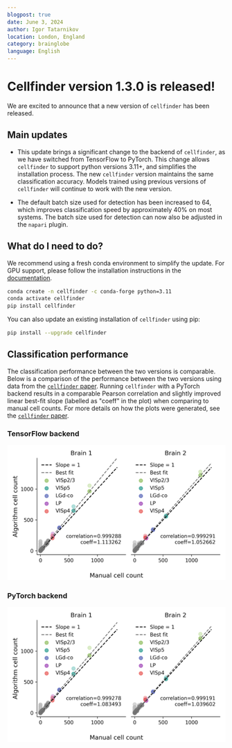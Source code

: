 ```yaml
---
blogpost: true
date: June 3, 2024
author: Igor Tatarnikov
location: London, England
category: brainglobe
language: English
---
```


# Cellfinder version 1.3.0 is released!

We are excited to announce that a new version of `cellfinder` has been released. 

## Main updates
 * This update brings a significant change to the backend of `cellfinder`, as we have switched from TensorFlow to PyTorch. This change allows `cellfinder` to support python versions 3.11+, and simplifies the installation process. The new `cellfinder` version maintains the same classification accuracy. Models trained using previous versions of `cellfinder` will continue to work with the new version.


 * The default batch size used for detection has been increased to 64, which improves classification speed by approximately 40% on most systems. The batch size used for detection can now also be adjusted in the `napari` plugin.

## What do I need to do?

We recommend using a fresh conda environment to simplify the update.
For GPU support, please follow the installation instructions in the [documentation](../documentation/setting-up/gpu.md).

```bash
conda create -n cellfinder -c conda-forge python=3.11
conda activate cellfinder
pip install cellfinder
```

You can also update an existing installation of `cellfinder` using pip:

```bash
pip install --upgrade cellfinder
```


## Classification performance
The classification performance between the two versions is comparable. Below is a comparison of the performance between the two versions using data from the [`cellfinder` paper](https://doi.org/10.1371/journal.pcbi.1009074). Running `cellfinder` with a PyTorch backend results in a  comparable Pearson correlation and slightly improved linear best-fit slope (labelled as "coeff" in the plot) when comparing to manual cell counts. For more details on how the plots were generated, see the [`cellfinder` paper](https://doi.org/10.1371/journal.pcbi.1009074).

### TensorFlow backend

<p align="center">
    <img src="../_static/comparison_tensorflow.png" width="800px">
</p>

### PyTorch backend

<p align="center">
    <img src="../_static/comparison_torch.png" width="800px-">
</p>

